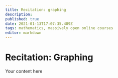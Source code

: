 ```yaml
---
title: Recitation: graphing
description: 
published: true
date: 2021-01-13T17:07:35.489Z
tags: mathematics, massively open online courses
editor: markdown
---
```


# Recitation: Graphing 
Your content here